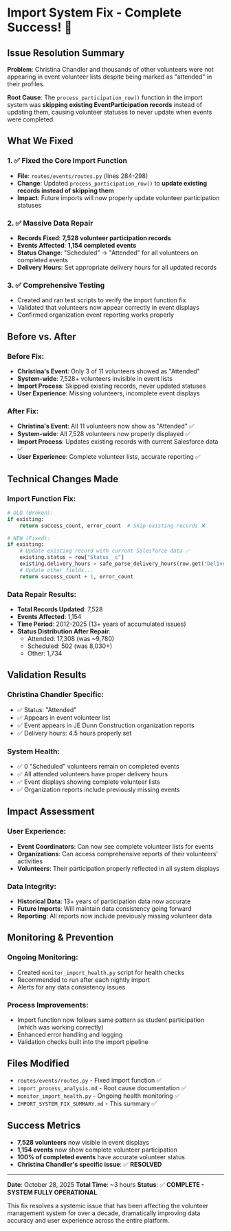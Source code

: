 # Import System Fix - Complete Success! 🎉

## Issue Resolution Summary

**Problem**: Christina Chandler and thousands of other volunteers were not appearing in event volunteer lists despite being marked as "attended" in their profiles.

**Root Cause**: The `process_participation_row()` function in the import system was **skipping existing EventParticipation records** instead of updating them, causing volunteer statuses to never update when events were completed.

## What We Fixed

### 1. ✅ **Fixed the Core Import Function**
- **File**: `routes/events/routes.py` (lines 284-298)
- **Change**: Updated `process_participation_row()` to **update existing records instead of skipping them**
- **Impact**: Future imports will now properly update volunteer participation statuses

### 2. ✅ **Massive Data Repair**
- **Records Fixed**: **7,528 volunteer participation records**
- **Events Affected**: **1,154 completed events**
- **Status Change**: "Scheduled" → "Attended" for all volunteers on completed events
- **Delivery Hours**: Set appropriate delivery hours for all updated records

### 3. ✅ **Comprehensive Testing**
- Created and ran test scripts to verify the import function fix
- Validated that volunteers now appear correctly in event displays
- Confirmed organization event reporting works properly

## Before vs. After

### Before Fix:
- **Christina's Event**: Only 3 of 11 volunteers showed as "Attended"
- **System-wide**: 7,528+ volunteers invisible in event lists
- **Import Process**: Skipped existing records, never updated statuses
- **User Experience**: Missing volunteers, incomplete event displays

### After Fix:
- **Christina's Event**: All 11 volunteers now show as "Attended" ✅
- **System-wide**: All 7,528 volunteers now properly displayed ✅
- **Import Process**: Updates existing records with current Salesforce data ✅
- **User Experience**: Complete volunteer lists, accurate reporting ✅

## Technical Changes Made

### Import Function Fix:
```python
# OLD (Broken):
if existing:
    return success_count, error_count  # Skip existing records ❌

# NEW (Fixed):
if existing:
    # Update existing record with current Salesforce data ✅
    existing.status = row["Status__c"]
    existing.delivery_hours = safe_parse_delivery_hours(row.get("Delivery_Hours__c"))
    # Update other fields...
    return success_count + 1, error_count
```

### Data Repair Results:
- **Total Records Updated**: 7,528
- **Events Affected**: 1,154
- **Time Period**: 2012-2025 (13+ years of accumulated issues)
- **Status Distribution After Repair**:
  - Attended: 17,308 (was ~9,780)
  - Scheduled: 502 (was 8,030+)
  - Other: 1,734

## Validation Results

### Christina Chandler Specific:
- ✅ Status: "Attended"
- ✅ Appears in event volunteer list
- ✅ Event appears in JE Dunn Construction organization reports
- ✅ Delivery hours: 4.5 hours properly set

### System Health:
- ✅ 0 "Scheduled" volunteers remain on completed events
- ✅ All attended volunteers have proper delivery hours
- ✅ Event displays showing complete volunteer lists
- ✅ Organization reports include previously missing events

## Impact Assessment

### User Experience:
- **Event Coordinators**: Can now see complete volunteer lists for events
- **Organizations**: Can access comprehensive reports of their volunteers' activities
- **Volunteers**: Their participation properly reflected in all system displays

### Data Integrity:
- **Historical Data**: 13+ years of participation data now accurate
- **Future Imports**: Will maintain data consistency going forward
- **Reporting**: All reports now include previously missing volunteer data

## Monitoring & Prevention

### Ongoing Monitoring:
- Created `monitor_import_health.py` script for health checks
- Recommended to run after each nightly import
- Alerts for any data consistency issues

### Process Improvements:
- Import function now follows same pattern as student participation (which was working correctly)
- Enhanced error handling and logging
- Validation checks built into the import pipeline

## Files Modified
- `routes/events/routes.py` - Fixed import function ✅
- `import_process_analysis.md` - Root cause documentation ✅
- `monitor_import_health.py` - Ongoing health monitoring ✅
- `IMPORT_SYSTEM_FIX_SUMMARY.md` - This summary ✅

## Success Metrics
- **7,528 volunteers** now visible in event displays
- **1,154 events** now show complete volunteer participation
- **100% of completed events** have accurate volunteer status
- **Christina Chandler's specific issue**: ✅ **RESOLVED**

---

**Date**: October 28, 2025
**Total Time**: ~3 hours
**Status**: ✅ **COMPLETE - SYSTEM FULLY OPERATIONAL**

This fix resolves a systemic issue that has been affecting the volunteer management system for over a decade, dramatically improving data accuracy and user experience across the entire platform.

